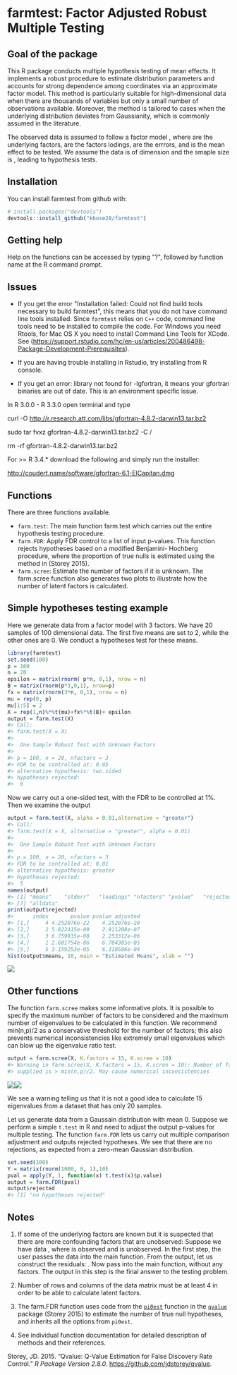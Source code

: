 
<!-- README.md is generated from README.Rmd. Please edit that file -->
farmtest: Factor Adjusted Robust Multiple Testing
=================================================

Goal of the package
-------------------

This R package conducts multiple hypothesis testing of mean effects. It implements a robust procedure to estimate distribution parameters and accounts for strong dependence among coordinates via an approximate factor model. This method is particularly suitable for high-dimensional data when there are thousands of variables but only a small number of observations available. Moreover, the method is tailored to cases when the underlying distribution deviates from Gaussianity, which is commonly assumed in the literature.

The observed data is assumed to follow a factor model , where are the underlying factors, are the factors lodings, are the errrors, and is the mean effect to be tested. We assume the data is of dimension and the smaple size is , leading to hypothesis tests.

Installation
------------

You can install farmtest from github with:

``` r
# install.packages("devtools")
devtools::install_github("kbose28/farmtest")
```

Getting help
------------

Help on the functions can be accessed by typing "?", followed by function name at the R command prompt.

Issues
------

-   If you get the error "Installation failed: Could not find build tools necessary to build farmtest", this means that you do not have command line tools installed. Since `farmtest` relies on `C++` code, command line tools need to be installed to compile the code. For Windows you need Rtools, for Mac OS X you need to install Command Line Tools for XCode. See (<https://support.rstudio.com/hc/en-us/articles/200486498-Package-Development-Prerequisites>).

-   If you are having trouble installing in Rstudio, try installing from R console.

-   If you get an error: library not found for -lgfortran, it means your gfortran binaries are out of date. This is an environment specific issue.

In R 3.0.0 - R 3.3.0 open terminal and type

curl -O <http://r.research.att.com/libs/gfortran-4.8.2-darwin13.tar.bz2>

sudo tar fvxz gfortran-4.8.2-darwin13.tar.bz2 -C /

rm -rf gfortran-4.8.2-darwin13.tar.bz2

For &gt;= R 3.4.\* download the following and simply run the installer:

<http://coudert.name/software/gfortran-6.1-ElCapitan.dmg>

Functions
---------

There are three functions available.

-   `farm.test`: The main function farm.test which carries out the entire hypothesis testing procedure.
-   `farm.FDR`: Apply FDR control to a list of input p-values. This function rejects hypotheses based on a modified Benjamini- Hochberg procedure, where the proportion of true nulls is estimated using the method in (Storey 2015).
-   `farm.scree`: Estimate the number of factors if it is unknown. The farm.scree function also generates two plots to illustrate how the number of latent factors is calculated.

Simple hypotheses testing example
---------------------------------

Here we generate data from a factor model with 3 factors. We have 20 samples of 100 dimensional data. The first five means are set to 2, while the other ones are 0. We conduct a hypotheses test for these means.

``` r
library(farmtest)
set.seed(100)
p = 100
n = 20
epsilon = matrix(rnorm( p*n, 0,1), nrow = n)
B = matrix(rnorm(p*3,0,1), nrow=p)
fx = matrix(rnorm(3*n, 0,1), nrow = n)
mu = rep(0, p)
mu[1:5] = 2
X = rep(1,n)%*%t(mu)+fx%*%t(B)+ epsilon
output = farm.test(X)
#> Call:
#> farm.test(X = X)
#> 
#>  One Sample Robust Test with Unknown Factors
#> 
#> p = 100, n = 20, nfactors = 3
#> FDR to be controlled at: 0.05
#> alternative hypothesis: two.sided
#> hypotheses rejected:
#>  6
```

Now we carry out a one-sided test, with the FDR to be controlled at 1%. Then we examine the output

``` r
output = farm.test(X, alpha = 0.01,alternative = "greater")
#> Call:
#> farm.test(X = X, alternative = "greater", alpha = 0.01)
#> 
#>  One Sample Robust Test with Unknown Factors
#> 
#> p = 100, n = 20, nfactors = 3
#> FDR to be controlled at: 0.01
#> alternative hypothesis: greater
#> hypotheses rejected:
#>  5
names(output)
#> [1] "means"    "stderr"   "loadings" "nfactors" "pvalue"   "rejected"
#> [7] "alldata"
print(output$rejected)
#>      index       pvalue pvalue adjusted
#> [1,]     4 4.252076e-22    4.252076e-20
#> [2,]     2 5.822415e-09    2.911208e-07
#> [3,]     3 6.759935e-08    2.253312e-06
#> [4,]     1 2.681754e-06    6.704385e-05
#> [5,]     5 3.159253e-05    6.318506e-04
hist(output$means, 10, main = "Estimated Means", xlab = "")
```

![](man/figures/README-unnamed-chunk-3-1.png)

Other functions
---------------

The function `farm.scree` makes some informative plots. It is possible to specify the maximum number of factors to be considered and the maximum number of eigenvalues to be calculated in this function. We recommend min(n,p)/2 as a conservative threshold for the number of factors; this also prevents numerical inconsistencies like extremely small eigenvalues which can blow up the eigenvalue ratio test.

``` r
output = farm.scree(X, K.factors = 15, K.scree = 10)
#> Warning in farm.scree(X, K.factors = 15, K.scree = 10): Number of factors
#> supplied is > min(n,p)/2. May cause numerical inconsistencies
```

![](man/figures/README-unnamed-chunk-4-1.png)![](man/figures/README-unnamed-chunk-4-2.png)

We see a warning telling us that it is not a good idea to calculate 15 eigenvalues from a dataset that has only 20 samples.

Let us generate data from a Gaussain distribution with mean 0. Suppose we perform a simple `t.test` in R and need to adjust the output p-values for multiple testing. The function `farm.FDR` lets us carry out multiple comparison adjustment and outputs rejected hypotheses. We see that there are no rejections, as expected from a zero-mean Gaussian distribution.

``` r
set.seed(100)
Y = matrix(rnorm(1000, 0, 1),10)
pval = apply(Y, 1, function(x) t.test(x)$p.value)
output = farm.FDR(pval)
output$rejected
#> [1] "no hypotheses rejected"
```

Notes
-----

1.  If some of the underlying factors are known but it is suspected that there are more confounding factors that are unobserved: Suppose we have data , where is observed and is unobserved. In the first step, the user passes the data into the main function. From the output, let us construct the residuals: . Now pass into the main function, without any factors. The output in this step is the final answer to the testing problem.

2.  Number of rows and columns of the data matrix must be at least 4 in order to be able to calculate latent factors.

3.  The farm.FDR function uses code from the [`pi0est`](https://www.rdocumentation.org/packages/qvalue/versions/2.4.2/topics/pi0est) function in the [`qvalue`](http://bioconductor.org/packages/release/bioc/html/qvalue.html) package (Storey 2015) to estimate the number of true null hypotheses, and inherits all the options from `pi0est`.

4.  See individual function documentation for detailed description of methods and their references.

Storey, JD. 2015. “Qvalue: Q-Value Estimation for False Discovery Rate Control.” *R Package Version 2.8.0*. <https://github.com/jdstorey/qvalue>.
